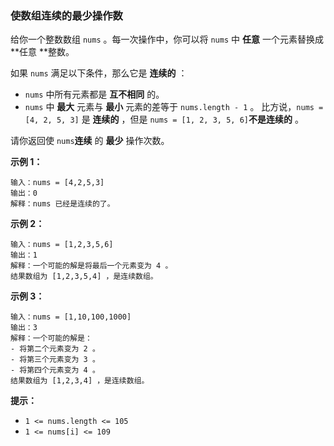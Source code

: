 ### 使数组连续的最少操作数 ###
给你一个整数数组 `nums` 。每一次操作中，你可以将 `nums` 中 **任意** 一个元素替换成 **任意 **整数。

如果 `nums` 满足以下条件，那么它是 **连续的** ：

* `nums` 中所有元素都是 **互不相同** 的。
* `nums` 中 **最大** 元素与 **最小** 元素的差等于 `nums.length - 1` 。
比方说，`nums = [4, 2, 5, 3]` 是 **连续的** ，但是 `nums = [1, 2, 3, 5, 6]`**不是连续的** 。

请你返回使 `nums`**连续** 的 **最少** 操作次数。



**示例 1：**

```
输入：nums = [4,2,5,3]
输出：0
解释：nums 已经是连续的了。
```

**示例 2：**

```
输入：nums = [1,2,3,5,6]
输出：1
解释：一个可能的解是将最后一个元素变为 4 。
结果数组为 [1,2,3,5,4] ，是连续数组。
```

**示例 3：**

```
输入：nums = [1,10,100,1000]
输出：3
解释：一个可能的解是：
- 将第二个元素变为 2 。
- 将第三个元素变为 3 。
- 将第四个元素变为 4 。
结果数组为 [1,2,3,4] ，是连续数组。
```



**提示：**

* `1 <= nums.length <= 105`
* `1 <= nums[i] <= 109`

